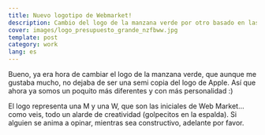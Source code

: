 ```yaml
---
title: Nuevo logotipo de Webmarket!
description: Cambio del logo de la manzana verde por otro basado en las iniciales de Webmarket
cover: images/logo_presupuesto_grande_nzfbww.jpg
template: post
category: work
lang: es
---
```


Bueno, ya era hora de cambiar el logo de la manzana verde, que aunque me gustaba mucho, no dejaba de ser una semi copia del logo de Apple. Así que ahora ya somos un poquito más diferentes y con más personalidad :)

El logo representa una M y una W, que son las iniciales de Web Market… como veis, todo un alarde de creatividad (golpecitos en la espalda). Si alguien se anima a opinar, mientras sea constructivo, adelante por favor.

